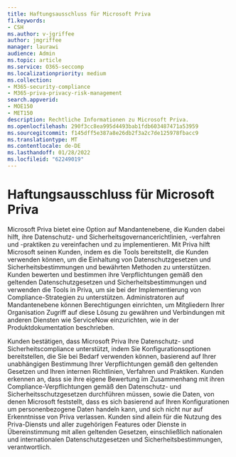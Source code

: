 ```yaml
---
title: Haftungsausschluss für Microsoft Priva
f1.keywords:
- CSH
ms.author: v-jgriffee
author: jmgriffee
manager: laurawi
audience: Admin
ms.topic: article
ms.service: O365-seccomp
ms.localizationpriority: medium
ms.collection:
- M365-security-compliance
- M365-priva-privacy-risk-management
search.appverid:
- MOE150
- MET150
description: Rechtliche Informationen zu Microsoft Priva.
ms.openlocfilehash: 290f3cc8ea995d4493bab1fdb603487471a53959
ms.sourcegitcommit: f145dff5e387a8e26db2f3a2c7de125978fbacc9
ms.translationtype: MT
ms.contentlocale: de-DE
ms.lasthandoff: 01/28/2022
ms.locfileid: "62249019"
---
```

# <a name="microsoft-priva-legal-disclaimer"></a>Haftungsausschluss für Microsoft Priva

Microsoft Priva bietet eine Option auf Mandantenebene, die Kunden dabei hilft, ihre Datenschutz- und Sicherheitsgovernancerichtlinien, -verfahren und -praktiken zu vereinfachen und zu implementieren. Mit Priva hilft Microsoft seinen Kunden, indem es die Tools bereitstellt, die Kunden verwenden können, um die Einhaltung von Datenschutzgesetzen und Sicherheitsbestimmungen und bewährten Methoden zu unterstützen. Kunden bewerten und bestimmen ihre Verpflichtungen gemäß den geltenden Datenschutzgesetzen und Sicherheitsbestimmungen und verwenden die Tools in Priva, um sie bei der Implementierung von Compliance-Strategien zu unterstützen. Administratoren auf Mandantenebene können Berechtigungen einrichten, um Mitgliedern Ihrer Organisation Zugriff auf diese Lösung zu gewähren und Verbindungen mit anderen Diensten wie ServiceNow einzurichten, wie in der Produktdokumentation beschrieben.

Kunden bestätigen, dass Microsoft Priva Ihre Datenschutz- und Sicherheitscompliance unterstützt, indem Sie Konfigurationsoptionen bereitstellen, die Sie bei Bedarf verwenden können, basierend auf Ihrer unabhängigen Bestimmung Ihrer Verpflichtungen gemäß den geltenden Gesetzen und Ihren internen Richtlinien, Verfahren und Praktiken. Kunden erkennen an, dass sie ihre eigene Bewertung im Zusammenhang mit ihren Compliance-Verpflichtungen gemäß den Datenschutz- und Sicherheitsschutzgesetzen durchführen müssen, sowie die Daten, von denen Microsoft feststellt, dass es sich basierend auf Ihren Konfigurationen um personenbezogene Daten handeln kann, und sich nicht nur auf Erkenntnisse von Priva verlassen. Kunden sind allein für die Nutzung des Priva-Diensts und aller zugehörigen Features oder Dienste in Übereinstimmung mit allen geltenden Gesetzen, einschließlich nationalen und internationalen Datenschutzgesetzen und Sicherheitsbestimmungen, verantwortlich.
